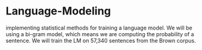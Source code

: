 # Language-Modeling
 implementing statistical methods for training a language model. We will be using a bi-gram model, which means we are computing the probability of a sentence. We will train the LM on 57,340 sentences from the Brown corpus.
